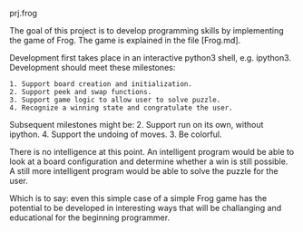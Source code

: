 prj.frog

The goal of this project is to develop programming skills
by implementing the game of Frog.  The game is explained
in the file [Frog.md]. 

Development first takes place in an interactive python3
shell, e.g. ipython3. Development should meet these
milestones:

    1. Support board creation and initialization.
    2. Support peek and swap functions.
    3. Support game logic to allow user to solve puzzle.
    4. Recognize a winning state and congratulate the user.

Subsequent milestones might be:
    2. Support run on its own, without ipython.
    4. Support the undoing of moves.
    3. Be colorful.

There is no intelligence at this point. An intelligent 
program would be able to look at a board configuration
and determine whether a win is still possible. A still
more intelligent program would be able to solve the 
puzzle for the user.

Which is to say: even this simple case of a simple Frog
game has the potential to be developed in interesting 
ways that will be challanging and educational for the
beginning programmer.

